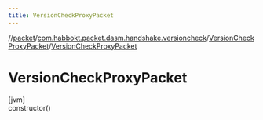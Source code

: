 ```yaml
---
title: VersionCheckProxyPacket
---
```

//[packet](../../../index.html)/[com.habbokt.packet.dasm.handshake.versioncheck](../index.html)/[VersionCheckProxyPacket](index.html)/[VersionCheckProxyPacket](-version-check-proxy-packet.html)



# VersionCheckProxyPacket



[jvm]\
constructor()





